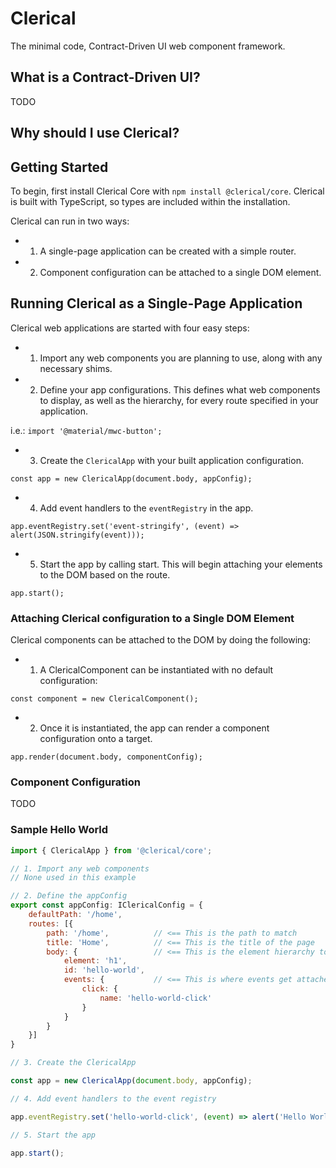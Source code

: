 # Clerical
The minimal code, Contract-Driven UI web component framework.

## What is a Contract-Driven UI?
TODO

## Why should I use Clerical?

## Getting Started
To begin, first install Clerical Core with `npm install @clerical/core`. Clerical is built with TypeScript, so types are included within the installation.

Clerical can run in two ways:
 - 1. A single-page application can be created with a simple router.
 - 2. Component configuration can be attached to a single DOM element.

## Running Clerical as a Single-Page Application

Clerical web applications are started with four easy steps:

 - 1. Import any web components you are planning to use, along with any necessary shims.

 - 2. Define your app configurations. This defines what web components to display, as well as the hierarchy, for every route specified in your application.

 i.e.: `import '@material/mwc-button';`

 - 3. Create the `ClericalApp` with your built application configuration.

`const app = new ClericalApp(document.body, appConfig);`

 - 4. Add event handlers to the `eventRegistry` in the app.

 `app.eventRegistry.set('event-stringify', (event) => alert(JSON.stringify(event)));`

 - 5. Start the app by calling start. This will begin attaching your elements to the DOM based on the route.

 `app.start();`


### Attaching Clerical configuration to a Single DOM Element
Clerical components can be attached to the DOM by doing the following:


 - 1. A ClericalComponent can be instantiated with no default configuration:

`const component = new ClericalComponent();`

 - 2. Once it is instantiated, the app can render a component configuration onto a target.

`app.render(document.body, componentConfig);`

### Component Configuration
TODO

### Sample Hello World


```javascript
import { ClericalApp } from '@clerical/core';

// 1. Import any web components
// None used in this example

// 2. Define the appConfig
export const appConfig: IClericalConfig = {
    defaultPath: '/home',
    routes: [{
        path: '/home',          // <== This is the path to match
        title: 'Home',          // <== This is the title of the page
        body: {                 // <== This is the element hierarchy to render
            element: 'h1',
            id: 'hello-world',
            events: {           // <== This is where events get attached to the element
                click: {
                    name: 'hello-world-click'
                }
            }
        }
    }]
}

// 3. Create the ClericalApp

const app = new ClericalApp(document.body, appConfig);

// 4. Add event handlers to the event registry

app.eventRegistry.set('hello-world-click', (event) => alert('Hello World from: ' + event.target.id));

// 5. Start the app

app.start();
```
